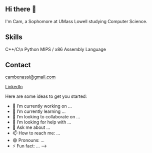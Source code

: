## Hi there 👋

I'm Cam, a Sophomore at UMass Lowell studying Computer Science.

## Skills
C++/C\n
Python
MIPS / x86 Assembly Language

## Contact
cambenassi@gmail.com

[LinkedIn](https://www.linkedin.com/in/cameron-benassi-5750861a4/)



Here are some ideas to get you started:

- 🔭 I’m currently working on ...
- 🌱 I’m currently learning ...
- 👯 I’m looking to collaborate on ...
- 🤔 I’m looking for help with ...
- 💬 Ask me about ...
- 📫 How to reach me: ...
- 😄 Pronouns: ...
- ⚡ Fun fact: ...
-->
